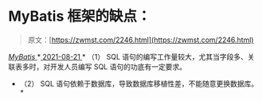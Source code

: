 <!--yml
category: 未分类
date: 0001-01-01 00:00:00
--->

# MyBatis 框架的缺点：

> 原文：[https://zwmst.com/2246.html](https://zwmst.com/2246.html)

   [ *MyBatis* ](https://zwmst.com/mybatis)*[ <time datetime="2021-08-21T11:56:07+08:00"> 2021-08-21 </time> ](https://zwmst.com/2246.html)  *   （1） SQL 语句的编写工作量较大，尤其当字段多、关联表多时，对开发人员编写 SQL 语句的功底有一定要求。
*   （2） SQL 语句依赖于数据库，导致数据库移植性差，不能随意更换数据库。*